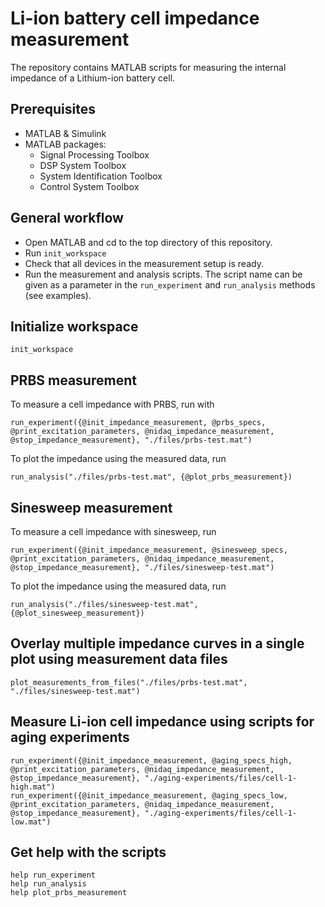 # Li-ion battery cell impedance measurement

The repository contains MATLAB scripts for measuring the internal impedance of a Lithium-ion battery cell.

## Prerequisites

- MATLAB & Simulink
- MATLAB packages:
    - Signal Processing Toolbox
    - DSP System Toolbox
    - System Identification Toolbox
    - Control System Toolbox

## General workflow

- Open MATLAB and cd to the top directory of this repository.
- Run `init_workspace`
- Check that all devices in the measurement setup is ready.
- Run the measurement and analysis scripts. The script name can be given as a parameter in the `run_experiment` and `run_analysis` methods (see examples).

## Initialize workspace

```
init_workspace
```

## PRBS measurement

To measure a cell impedance with PRBS, run with
```
run_experiment({@init_impedance_measurement, @prbs_specs, @print_excitation_parameters, @nidaq_impedance_measurement, @stop_impedance_measurement}, "./files/prbs-test.mat")
```

To plot the impedance using the measured data, run
```
run_analysis("./files/prbs-test.mat", {@plot_prbs_measurement})
```

## Sinesweep measurement

To measure a cell impedance with sinesweep, run
```
run_experiment({@init_impedance_measurement, @sinesweep_specs, @print_excitation_parameters, @nidaq_impedance_measurement, @stop_impedance_measurement}, "./files/sinesweep-test.mat")
```

To plot the impedance using the measured data, run
```
run_analysis("./files/sinesweep-test.mat", {@plot_sinesweep_measurement})
```

## Overlay multiple impedance curves in a single plot using measurement data files

```
plot_measurements_from_files("./files/prbs-test.mat", "./files/sinesweep-test.mat")
```

## Measure Li-ion cell impedance using scripts for aging experiments

```
run_experiment({@init_impedance_measurement, @aging_specs_high, @print_excitation_parameters, @nidaq_impedance_measurement, @stop_impedance_measurement}, "./aging-experiments/files/cell-1-high.mat")
run_experiment({@init_impedance_measurement, @aging_specs_low, @print_excitation_parameters, @nidaq_impedance_measurement, @stop_impedance_measurement}, "./aging-experiments/files/cell-1-low.mat")
```

## Get help with the scripts

```
help run_experiment
help run_analysis
help plot_prbs_measurement
```

